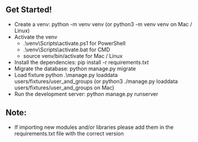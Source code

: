 ## Get Started!

- Create a venv: python -m venv venv (or python3 -m venv venv on Mac / Linux)
- Activate the venv
  - .\venv\Scripts\activate.ps1 for PowerShell
  - .\venv\Scripts\activate.bat for CMD
  - source venv/bin/activate for Mac / Linux
- Install the dependencies: pip install -r requirements.txt
- Migrate the database: python manage.py migrate
- Load fixture python .\manage.py loaddata users/fixtures/user_and_groups (or python3 ./manage.py loaddata users/fixtures/user_and_groups
on Mac)
- Run the development server: python manage.py runserver

## Note:

- If importing new modules and/or libraries please add them in the requirements.txt file with the correct version
